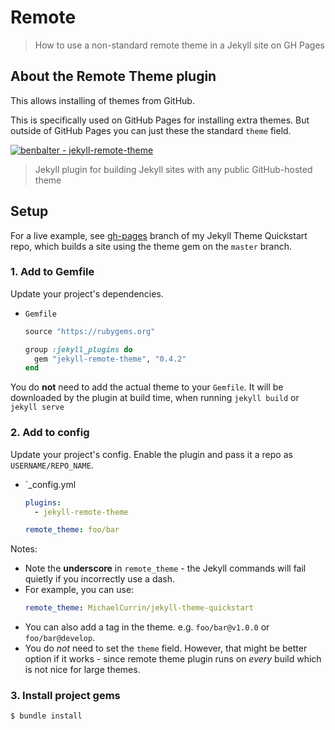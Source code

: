 # Remote
> How to use a non-standard remote theme in a Jekyll site on GH Pages

## About the Remote Theme plugin

This allows installing of themes from GitHub.

This is specifically used on GitHub Pages for installing extra themes. But outside of GitHub Pages you can just these the standard `theme` field.

[![benbalter - jekyll-remote-theme](https://img.shields.io/static/v1?label=benbalter&message=jekyll-remote-theme&color=blue&logo=github)](https://github.com/benbalter/jekyll-remote-theme)

> Jekyll plugin for building Jekyll sites with any public GitHub-hosted theme


## Setup

For a live example, see [gh-pages](https://github.com/MichaelCurrin/jekyll-theme-quickstart/tree/gh-pages) branch of my Jekyll Theme Quickstart repo, which builds a site using the theme gem on the `master` branch.

### 1. Add to Gemfile

Update your project's dependencies.

- `Gemfile`
    ```ruby
    source "https://rubygems.org"

    group :jekyll_plugins do
      gem "jekyll-remote-theme", "0.4.2"
    end
    ```

You do **not** need to add the actual theme to your `Gemfile`. It will be downloaded by the plugin at build time, when running `jekyll build` or `jekyll serve`

### 2. Add to config

Update your project's config. Enable the plugin and pass it a repo as `USERNAME/REPO_NAME`.

- `_config.yml
    ```yaml
    plugins:
      - jekyll-remote-theme

    remote_theme: foo/bar
    ```

Notes:

- Note the **underscore** in `remote_theme` - the Jekyll commands will fail quietly if you incorrectly use a dash.
- For example, you can use:
    ```yaml
    remote_theme: MichaelCurrin/jekyll-theme-quickstart
    ```
- You can also add a tag in the theme. e.g. `foo/bar@v1.0.0` or `foo/bar@develop`.
- You do _not_ need to set the `theme` field. However, that might be better option if it works - since remote theme plugin runs on _every_ build which is not nice for large themes.

### 3. Install project gems

```sh
$ bundle install
```
